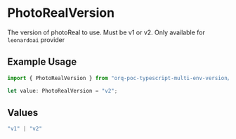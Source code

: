 # PhotoRealVersion

The version of photoReal to use. Must be v1 or v2. Only available for `leonardoai` provider

## Example Usage

```typescript
import { PhotoRealVersion } from "orq-poc-typescript-multi-env-version/models/operations";

let value: PhotoRealVersion = "v2";
```

## Values

```typescript
"v1" | "v2"
```